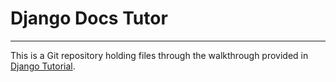 # Django Docs Tutor
---
This is a Git repository holding files through the walkthrough provided in [Django Tutorial](https://docs.djangoproject.com/en/2.2/intro/).  
